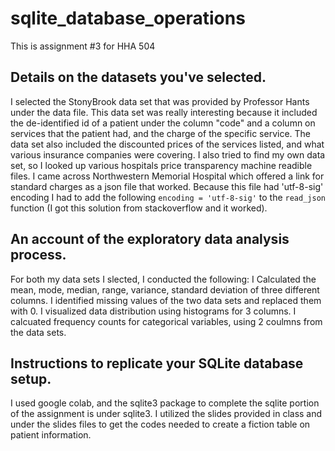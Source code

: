 # sqlite_database_operations
This is assignment #3 for HHA 504

## Details on the datasets you've selected.
I selected the StonyBrook data set that was provided by Professor Hants under the data file. This data set was really interesting because it included the de-identified id of a patient under the column "code" and  a column on services that the patient had, and the charge of the specific service. The data set also included the discounted prices of the services listed, and what various insurance companies were covering. 
I also tried to find my own data set, so I looked up various hospitals price transparency machine readible files. I came across Northwestern Memorial Hospital which offered a link for standard charges as a json file that worked. Because this file had 'utf-8-sig' encoding I had to add the following `encoding = 'utf-8-sig'` to the `read_json` function (I got this solution from stackoverflow and it worked). 


## An account of the exploratory data analysis process.
For both my data sets I slected, I conducted the following: 
I Calculated the mean, mode, median, range, variance, standard deviation of three different columns.
I identified missing values of the two data sets and replaced them with 0. 
I visualized data distribution using histograms for 3 columns. 
I calcuated frequency counts for categorical variables, using 2 coulmns from the data sets.

## Instructions to replicate your SQLite database setup.
I used google colab, and the sqlite3 package to complete the sqlite portion of the assignment is under sqlite3. I utilized the slides provided in class and under the slides files to get the codes needed to create a fiction table on patient information.
